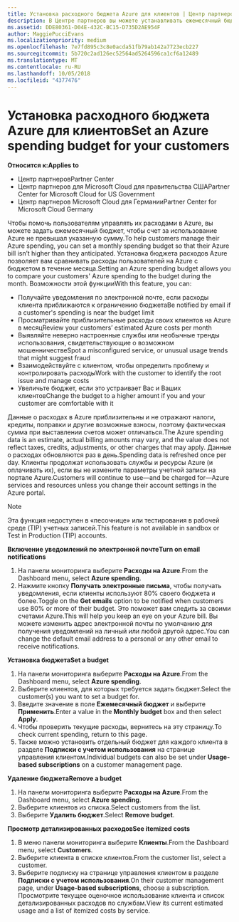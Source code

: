 ```yaml
---
title: Установка расходного бюджета Azure для клиентов | Центр партнеров
description: В Центре партнеров вы можете устанавливать ежемесячный бюджет для каждого клиента, чтобы сумма ежемесячных счетов клиентов в Azure не оказалась чрезмерно высокой.
ms.assetid: DDE80361-D04E-432C-BC15-D735D2AE954F
author: MaggiePucciEvans
ms.localizationpriority: medium
ms.openlocfilehash: 7e7fd895c3c8e0acda51fb79ab142a7723ecb227
ms.sourcegitcommit: 5b720c2ad126ec52564ad5264596ca1cf6a12489
ms.translationtype: MT
ms.contentlocale: ru-RU
ms.lasthandoff: 10/05/2018
ms.locfileid: "4377476"
---
```

# <a name="set-an-azure-spending-budget-for-your-customers"></a><span data-ttu-id="faa7c-103">Установка расходного бюджета Azure для клиентов</span><span class="sxs-lookup"><span data-stu-id="faa7c-103">Set an Azure spending budget for your customers</span></span>

**<span data-ttu-id="faa7c-104">Относится к:</span><span class="sxs-lookup"><span data-stu-id="faa7c-104">Applies to</span></span>**

-  <span data-ttu-id="faa7c-105">Центр партнеров</span><span class="sxs-lookup"><span data-stu-id="faa7c-105">Partner Center</span></span>
-  <span data-ttu-id="faa7c-106">Центр партнеров для Microsoft Cloud для правительства США</span><span class="sxs-lookup"><span data-stu-id="faa7c-106">Partner Center for Microsoft Cloud for US Government</span></span>
-  <span data-ttu-id="faa7c-107">Центр партнеров Microsoft Cloud для Германии</span><span class="sxs-lookup"><span data-stu-id="faa7c-107">Partner Center for Microsoft Cloud Germany</span></span>

<span data-ttu-id="faa7c-108">Чтобы помочь пользователям управлять их расходами в Azure, вы можете задать ежемесячный бюджет, чтобы счет за использование Azure не превышал указанную сумму.</span><span class="sxs-lookup"><span data-stu-id="faa7c-108">To help customers manage their Azure spending, you can set a monthly spending budget so that their Azure bill isn’t higher than they anticipated.</span></span> <span data-ttu-id="faa7c-109">Установка бюджета расходов Azure позволяет вам сравнивать расходы пользователей на Azure с бюджетом в течение месяца.</span><span class="sxs-lookup"><span data-stu-id="faa7c-109">Setting an Azure spending budget allows you to compare your customers' Azure spending to the budget during the month.</span></span> <span data-ttu-id="faa7c-110">Возможности этой функции</span><span class="sxs-lookup"><span data-stu-id="faa7c-110">With this feature, you can:</span></span> 

-   <span data-ttu-id="faa7c-111">Получайте уведомления по электронной почте, если расходы клиента приближаются к ограничению бюджета</span><span class="sxs-lookup"><span data-stu-id="faa7c-111">Be notified by email if a customer's spending is near the budget limit</span></span>
-   <span data-ttu-id="faa7c-112">Просматривайте приблизительные расходы своих клиентов на Azure в месяц</span><span class="sxs-lookup"><span data-stu-id="faa7c-112">Review your customers’ estimated Azure costs per month</span></span>
-   <span data-ttu-id="faa7c-113">Выявляйте неверно настроенные службы или необычные тренды использования, свидетельствующие о возможном мошенничестве</span><span class="sxs-lookup"><span data-stu-id="faa7c-113">Spot a misconfigured service, or unusual usage trends that might suggest fraud</span></span>
-   <span data-ttu-id="faa7c-114">Взаимодействуйте с клиентом, чтобы определить проблему и контролировать расходы</span><span class="sxs-lookup"><span data-stu-id="faa7c-114">Work with the customer to identify the root issue and manage costs</span></span>
-   <span data-ttu-id="faa7c-115">Увеличьте бюджет, если это устраивает Вас и Ваших клиентов</span><span class="sxs-lookup"><span data-stu-id="faa7c-115">Change the budget to a higher amount if you and your customer are comfortable with it</span></span>

<span data-ttu-id="faa7c-116">Данные о расходах в Azure приблизительны и не отражают налоги, кредиты, поправки и другие возможные взносы, поэтому фактическая сумма при выставлении счетов может отличаться.</span><span class="sxs-lookup"><span data-stu-id="faa7c-116">The Azure spending data is an estimate, actual billing amounts may vary, and the value does not reflect taxes, credits, adjustments, or other charges that may apply.</span></span> <span data-ttu-id="faa7c-117">Данные о расходах обновляются раз в день.</span><span class="sxs-lookup"><span data-stu-id="faa7c-117">Spending data is refreshed once per day.</span></span> <span data-ttu-id="faa7c-118">Клиенты продолжат использовать службы и ресурсы Azure (и оплачивать их), если вы не измените параметры учетной записи на портале Azure.</span><span class="sxs-lookup"><span data-stu-id="faa7c-118">Customers will continue to use—and be charged for—Azure services and resources unless you change their account settings in the Azure portal.</span></span> 

> [!NOTE]  
> <span data-ttu-id="faa7c-119">Эта функция недоступен в «песочнице» или тестирования в рабочей среде (TIP) учетных записей.</span><span class="sxs-lookup"><span data-stu-id="faa7c-119">This feature is not available in sandbox or Test in Production (TIP) accounts.</span></span>

**<span data-ttu-id="faa7c-120">Включение уведомлений по электронной почте</span><span class="sxs-lookup"><span data-stu-id="faa7c-120">Turn on email notifications</span></span>**
1.  <span data-ttu-id="faa7c-121">На панели мониторинга выберите **Расходы на Azure**.</span><span class="sxs-lookup"><span data-stu-id="faa7c-121">From the Dashboard menu, select **Azure spending**.</span></span>
2.  <span data-ttu-id="faa7c-122">Нажмите кнопку **Получать электронные письма**, чтобы получать уведомления, если клиенты используют 80% своего бюджета и более.</span><span class="sxs-lookup"><span data-stu-id="faa7c-122">Toggle on the **Get emails** option to be notified when customers use 80% or more of their budget.</span></span> <span data-ttu-id="faa7c-123">Это поможет вам следить за своими счетами Azure.</span><span class="sxs-lookup"><span data-stu-id="faa7c-123">This will help you keep an eye on your Azure bill.</span></span> <span data-ttu-id="faa7c-124">Вы можете изменить адрес электронной почты по умолчанию для получения уведомлений на личный или любой другой адрес.</span><span class="sxs-lookup"><span data-stu-id="faa7c-124">You can change the default email address to a personal or any other email to receive notifications.</span></span>

**<span data-ttu-id="faa7c-125">Установка бюджета</span><span class="sxs-lookup"><span data-stu-id="faa7c-125">Set a budget</span></span>**
1.  <span data-ttu-id="faa7c-126">На панели мониторинга выберите **Расходы на Azure**.</span><span class="sxs-lookup"><span data-stu-id="faa7c-126">From the Dashboard menu, select **Azure spending**.</span></span>
2.  <span data-ttu-id="faa7c-127">Выберите клиентов, для которых требуется задать бюджет.</span><span class="sxs-lookup"><span data-stu-id="faa7c-127">Select the customer(s) you want to set a budget for.</span></span> 
3. <span data-ttu-id="faa7c-128">Введите значение в поле **Ежемесячный бюджет** и выберите **Применить**.</span><span class="sxs-lookup"><span data-stu-id="faa7c-128">Enter a value in the **Monthly budget** box and then select **Apply**.</span></span>
4.  <span data-ttu-id="faa7c-129">Чтобы проверить текущие расходы, вернитесь на эту страницу.</span><span class="sxs-lookup"><span data-stu-id="faa7c-129">To check current spending, return to this page.</span></span>
5.  <span data-ttu-id="faa7c-130">Также можно установить отдельный бюджет для каждого клиента в разделе **Подписки с учетом использования** на странице управления клиентом.</span><span class="sxs-lookup"><span data-stu-id="faa7c-130">Individual budgets can also be set under **Usage-based subscriptions** on a customer management page.</span></span>

**<span data-ttu-id="faa7c-131">Удаление бюджета</span><span class="sxs-lookup"><span data-stu-id="faa7c-131">Remove a budget</span></span>**
1.  <span data-ttu-id="faa7c-132">На панели мониторинга выберите **Расходы на Azure**.</span><span class="sxs-lookup"><span data-stu-id="faa7c-132">From the Dashboard menu, select **Azure spending**.</span></span>
2.  <span data-ttu-id="faa7c-133">Выберите клиентов из списка.</span><span class="sxs-lookup"><span data-stu-id="faa7c-133">Select customers from the list.</span></span>
3.  <span data-ttu-id="faa7c-134">Выберите **Удалить бюджет**.</span><span class="sxs-lookup"><span data-stu-id="faa7c-134">Select **Remove budget**.</span></span>

**<span data-ttu-id="faa7c-135">Просмотр детализированных расходов</span><span class="sxs-lookup"><span data-stu-id="faa7c-135">See itemized costs</span></span>**
1.  <span data-ttu-id="faa7c-136">В меню панели мониторинга выберите **Клиенты**.</span><span class="sxs-lookup"><span data-stu-id="faa7c-136">From the Dashboard menu, select **Customers**.</span></span>
2.  <span data-ttu-id="faa7c-137">Выберите клиента в списке клиентов.</span><span class="sxs-lookup"><span data-stu-id="faa7c-137">From the customer list, select a customer.</span></span>
3.  <span data-ttu-id="faa7c-138">Выберите подписку на странице управления клиентом в разделе **Подписки с учетом использования**.</span><span class="sxs-lookup"><span data-stu-id="faa7c-138">On their customer management page, under **Usage-based subscriptions**, choose a subscription.</span></span> <span data-ttu-id="faa7c-139">Просмотрите текущее оценочное использование клиента и список детализированных расходов по службам.</span><span class="sxs-lookup"><span data-stu-id="faa7c-139">View its current estimated usage and a list of itemized costs by service.</span></span>


 

 



